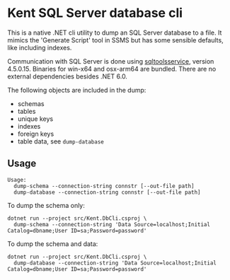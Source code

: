 # Kent SQL Server database cli
This is a native .NET cli utility to dump an SQL Server database to a file. It mimics the 'Generate Script'
tool in SSMS but has some sensible defaults, like including indexes.

Communication with SQL Server is done using [sqltoolsservice](https://github.com/microsoft/sqltoolsservice),
version 4.5.0.15. Binaries for win-x64 and osx-arm64 are bundled. There are no external dependencies besides .NET 6.0.

The following objects are included in the dump:
- schemas
- tables
- unique keys
- indexes
- foreign keys
- table data, see `dump-database`

## Usage
```shell
Usage:
  dump-schema --connection-string connstr [--out-file path]
  dump-database --connection-string connstr [--out-file path]
```

To dump the schema only:
```shell
dotnet run --project src/Kent.DbCli.csproj \
  dump-schema --connection-string 'Data Source=localhost;Initial Catalog=dbname;User ID=sa;Password=password'
```

To dump the schema and data:
```shell
dotnet run --project src/Kent.DbCli.csproj \
  dump-database --connection-string 'Data Source=localhost;Initial Catalog=dbname;User ID=sa;Password=password'
```
